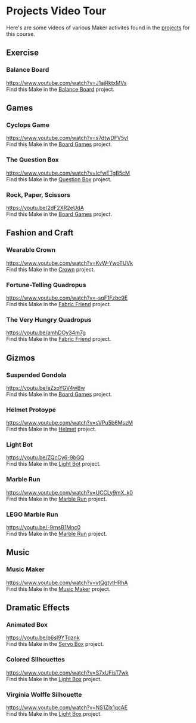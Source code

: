 # Projects Video Tour

Here's are some videos of various Maker activites found in the [projects](/courses/maker/projects) for this course.

## Exercise

### Balance Board

https://www.youtube.com/watch?v=J1ajRktxMVs
<br/>
Find this Make in the [Balance Board](/courses/maker/projects/balance-board) project.

## Games

### Cyclops Game

https://www.youtube.com/watch?v=s7dtwDFV5yI
<br/>
Find this Make in the [Board Games](/courses/maker/projects/board-games) project.

### The Question Box

https://www.youtube.com/watch?v=IcfwETgB5cM
<br/>
Find this Make in the [Question Box](/courses/maker/projects/question-box) project.

### Rock, Paper, Scissors

https://youtu.be/2dF2XR2eUdA
<br/>
Find this Make in the [Board Games](/courses/maker/projects/board-games) project.

## Fashion and Craft

### Wearable Crown

https://www.youtube.com/watch?v=KvW-YwoTUVk
<br/>
Find this Make in the [Crown](/courses/maker/projects/crown) project.

### Fortune-Telling Quadropus

https://www.youtube.com/watch?v=-sgF1Fzbc9E
<br/>
Find this Make in the [Fabric Friend](/courses/maker/projects/fabric-friend) project.

### The Very Hungry Quadropus

https://youtu.be/amhDOy34m7g
<br/>
Find this Make in the [Fabric Friend](/courses/maker/projects/fabric-friend) project.

## Gizmos

### Suspended Gondola

https://youtu.be/eZxoYGV4wBw
<br/>
Find this Make in the [Board Games](/courses/maker/projects/board-games) project.

### Helmet Protoype

https://www.youtube.com/watch?v=sVPu5b6MszM
<br/>
Find this Make in the [Helmet](/courses/maker/projects/helmet) project.

### Light Bot

https://youtu.be/ZQcCy6-9bGQ
<br/>
Find this Make in the [Light Bot](/courses/maker/projects/light-bot) project.

### Marble Run

https://www.youtube.com/watch?v=UCCLy9mX_k0
<br/>
Find this Make in the [Marble Run](/courses/maker/projects/marble-run) project.

### LEGO Marble Run

https://youtu.be/-9rnsB1Mnc0
<br/>
Find this Make in the [Marble Run](/courses/maker/projects/marble-run) project.

## Music

### Music Maker

https://www.youtube.com/watch?v=vtQgtvtHRhA
<br/>
Find this Make in the [Music Maker](/courses/maker/projects/music-maker) project.

## Dramatic Effects

### Animated Box

https://youtu.be/p6sI9YTqznk
<br/>
Find this Make in the [Servo Box](/courses/maker/projects/servo-box) project.

### Colored Silhouettes

https://www.youtube.com/watch?v=S7xUFisT7wk
<br/>
Find this Make in the [Light Box](/courses/maker/projects/light-box) project.

### Virginia Wolffe Silhouette

https://www.youtube.com/watch?v=NS1ZIx1qcAE
<br/>
Find this Make in the [Light Box](/courses/maker/projects/light-box) project.
